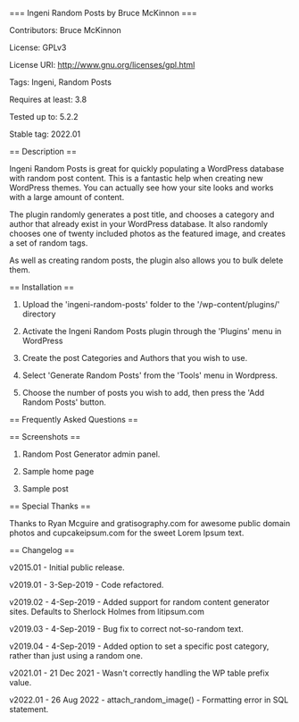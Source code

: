 === Ingeni Random Posts by Bruce McKinnon ===

Contributors: Bruce McKinnon

License: GPLv3

License URI: http://www.gnu.org/licenses/gpl.html

Tags: Ingeni, Random Posts

Requires at least: 3.8

Tested up to: 5.2.2

Stable tag: 2022.01



== Description ==


Ingeni Random Posts is great for quickly populating a WordPress database with random post content. This is a fantastic help when creating new WordPress themes. You can actually see how your site looks and works with a large amount of content.


The plugin randomly generates a post title, and chooses a category and author that already exist in your WordPress database. It also randomly chooses one of twenty included photos as the featured image, and creates a set of random tags.


As well as creating random posts, the plugin also allows you to bulk delete them.


== Installation ==


1. Upload the 'ingeni-random-posts' folder to the '/wp-content/plugins/' directory

2. Activate the Ingeni Random Posts plugin through the 'Plugins' menu in WordPress

3. Create the post Categories and Authors that you wish to use.

4. Select 'Generate Random Posts' from the 'Tools' menu in Wordpress.

5. Choose the number of posts you wish to add, then press the 'Add Random Posts' button.


== Frequently Asked Questions ==



== Screenshots ==


1. Random Post Generator admin panel.

2. Sample home page

3. Sample post



== Special Thanks ==


Thanks to Ryan Mcguire and gratisography.com for awesome public domain photos and cupcakeipsum.com for the sweet Lorem Ipsum text.



== Changelog ==


v2015.01 - Initial public release.

v2019.01 - 3-Sep-2019 - Code refactored.

v2019.02 - 4-Sep-2019 - Added support for random content generator sites. Defaults to Sherlock Holmes from litipsum.com

v2019.03 - 4-Sep-2019 - Bug fix to correct not-so-random text.

v2019.04 - 4-Sep-2019 - Added option to set a specific post category, rather than just using a random one.

v2021.01 - 21 Dec 2021 - Wasn't correctly handling the WP table prefix value.

v2022.01 - 26 Aug 2022 - attach_random_image() - Formatting error in SQL statement.
